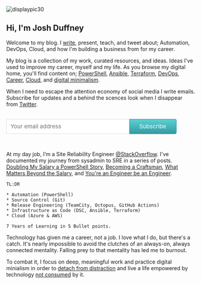 
<!---
![displaypic30](/img/displaypic30.png)


![displaypic30](/img/image.png)
![displaypic30](/img/displaypic30-round1.png)


--->

![displaypic30](/img/displaypic30.png)

## Hi, I'm Josh Duffney
<!---
Welcome to my blog. I [write](/posts), present tech talks, and author courses about; deep work, PowerShell, DevOps, and Cloud.
In my day job, I'm a Site Reliability Engineer at StackOverfow.

Welcome to my blog. I [write](/posts), present tech talks, and author courses about; deep work, cloud, and DevOps. In my day job, I'm a Site Reliability Engineer at StackOverfow.

One big idea - being in control and not controlled by technology - living  a life of presents in a digital world - how do you work in tech without becoming consumed by it - without becoming its consumer - living with technology without it consuming you
--->

Welcome to my blog. I [write](/posts), present, teach, and tweet about; Automation, DevOps, Cloud, and how I'm building a business from for my career.

My blog is a collection of my work, curated resources, and ideas. Ideas I've used to improve my career, myself and my life. As you browse my digital home, you'll find content on; [PowerShell](/tags/powershell/), [Ansible](/tags/ansible), [Terraform](/tags/terraform), [DevOps](/tags/devops), [Career](/tags/career), [Cloud](/tags/cloud), and [digital minimalism](/tags/digital-minimalism).

When I need to escape the attention economy of social media I write emails. Subscribe for updates and a behind the scences look when I disappear from [Twitter](https://twitter.com/joshduffney).

<br>

<!--

<script async data-uid="a1e537562f" src="https://unique-writer-1890.ck.page/a1e537562f/index.js"></script>

-->

<style> .gumroad-follow-form-embed { zoom: 1; } .gumroad-follow-form-embed:before, .gumroad-follow-form-embed:after { display: table; line-height: 0; content: ""; } .gumroad-follow-form-embed:after { clear: both; } .gumroad-follow-form-embed * { margin: 0; border: 0; padding: 0; outline: 0; box-sizing: border-box !important; float: left !important; } .gumroad-follow-form-embed input { border-radius: 4px; border-top-right-radius: 0; border-bottom-right-radius: 0; font-family: -apple-system, ".SFNSDisplay-Regular", "Helvetica Neue", Helvetica, Arial, sans-serif; font-size: 15px; line-height: 20px; background: #fff; border: 1px solid #ddd; border-right: 0; color: #aaa; padding: 10px; box-shadow: inset 0 1px 0 rgba(0, 0, 0, 0.02); background-position: top right; background-repeat: no-repeat; text-rendering: optimizeLegibility; font-smoothing: antialiased; -webkit-appearance: none; -moz-appearance: caret; width: 65% !important; height: 40px !important; } .gumroad-follow-form-embed button { border-radius: 4px; border-top-left-radius: 0; border-bottom-left-radius: 0; box-shadow: 0 1px 1px rgba(0, 0, 0, 0.12); -webkit-transition: all .05s ease-in-out; transition: all .05s ease-in-out; display: inline-block; padding: 11px 15px 12px; cursor: pointer; color: #fff; font-size: 15px; line-height: 100%; font-family: -apple-system, ".SFNSDisplay-Regular", "Helvetica Neue", Helvetica, Arial, sans-serif; background: #36a9ae; border: 1px solid #31989d; filter: "progid:DXImageTransform.Microsoft.gradient(startColorstr=#5ccfd4, endColorstr=#329ca1, GradientType=0)"; background: -webkit-linear-gradient(#5ccfd4, #329ca1); background: linear-gradient(to bottom, #5ccfd4, #329ca1); height: 40px !important; width: 25% !important; } </style> <form action="https://gumroad.com/follow_from_embed_form" class="form gumroad-follow-form-embed" method="post"> <input name="seller_id" type="hidden" value="7807279384399"> <input name="email" placeholder="Your email address" type="email"> <button data-custom-highlight-color="" type="submit">Subscribe</button> </form>

<br>

At my day job, I’m a Site Reliability Engineer [@StackOverflow](https://twitter.com/StackOverflow). I've documented my journey from sysadmin to SRE in a series of posts. [Doubling My Salary a PowerShell Story](/doubling-my-salary-a-powershell-story/), [Becoming a Craftsman](/becoming-a-craftsman), [What Matters Beyond the Salary](/what-matters-beyond-the-salary), and [You're an Engineer be an Engineer](/youre-an-engineer-be-an-engineer).

```
TL:DR

* Automation (PowerShell)
* Source Control (Git)
* Release Engineering (TeamCity, Octopus, GitHub Actions)
* Infrastructure as Code (DSC, Ansible, Terraform)
* Cloud (Azure & AWS)

7 Years of Learning in 5 Bullet points.
```

Technology has given me a career, not a job. I love what I do, but there's a catch. It's nearly impossible to avoid the clutches of an always-on, always connected mentality. Falling prey to that mentality has led me to burnout. 

To combat it, I focus on deep, meaningful work and practice digital minialism in order to [detach from distraction](/detaching-from-distraction) and live a life empowered by technology [not consumed](/the-digital-declutter) by it.

<script async data-uid="1df61ad0d2" src="https://unique-writer-1890.ck.page/1df61ad0d2/index.js"></script>